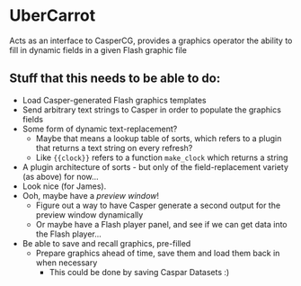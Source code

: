 # UberCarrot
Acts as an interface to CasperCG, provides a graphics operator the ability to fill in dynamic fields in a given Flash graphic file

## Stuff that this needs to be able to do:
* Load Casper-generated Flash graphics templates
* Send arbitrary text strings to Casper in order to populate the graphics fields
* Some form of dynamic text-replacement?
    - Maybe that means a lookup table of sorts, which refers to a plugin that returns a text string on every refresh?
    - Like `{{clock}}` refers to a function `make_clock` which returns a string
* A plugin architecture of sorts - but only of the field-replacement variety (as above) for now...
* Look nice (for James).
* Ooh, maybe have a *preview window*!
    * Figure out a way to have Casper generate a second output for the preview window dynamically
    * Or maybe have a Flash player panel, and see if we can get data into the Flash player...
* Be able to save and recall graphics, pre-filled
    * Prepare graphics ahead of time, save them and load them back in when necessary
        * This could be done by saving Caspar Datasets :)